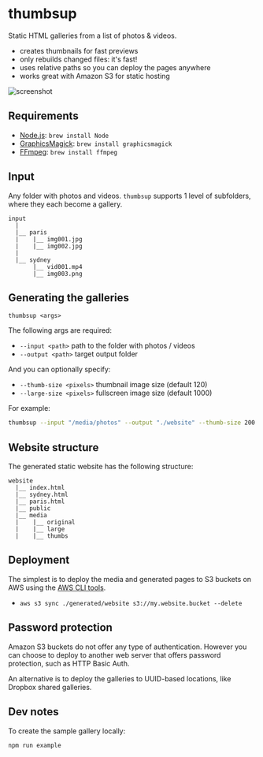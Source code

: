 # thumbsup

Static HTML galleries from a list of photos & videos.

- creates thumbnails for fast previews
- only rebuilds changed files: it's fast!
- uses relative paths so you can deploy the pages anywhere
- works great with Amazon S3 for static hosting

![screenshot](https://raw.github.com/rprieto/thumbsup/master/screenshot.jpg)

## Requirements

- [Node.js](http://nodejs.org/): `brew install Node`
- [GraphicsMagick](http://www.graphicsmagick.org/): `brew install graphicsmagick`
- [FFmpeg](http://www.ffmpeg.org/): `brew install ffmpeg`

## Input

Any folder with photos and videos. `thumbsup` supports 1 level of subfolders, where they each become a gallery.

```
input
  |
  |__ paris
  |    |__ img001.jpg
  |    |__ img002.jpg
  |
  |__ sydney
       |__ vid001.mp4
       |__ img003.png
```

## Generating the galleries

```
thumbsup <args>
```

The following args are required:

- `--input <path>` path to the folder with photos / videos
- `--output <path>` target output folder

And you can optionally specify:

- `--thumb-size <pixels>` thumbnail image size (default 120)
- `--large-size <pixels>` fullscreen image size (default 1000)

For example:

```bash
thumbsup --input "/media/photos" --output "./website" --thumb-size 200 --large-size 1500
```

## Website structure

The generated static website has the following structure:

```
website
  |__ index.html
  |__ sydney.html
  |__ paris.html
  |__ public
  |__ media
  |    |__ original
  |    |__ large
  |    |__ thumbs
```

## Deployment

The simplest is to deploy the media and generated pages to S3 buckets on AWS using the [AWS CLI tools](http://aws.amazon.com/cli/).

- `aws s3 sync ./generated/website s3://my.website.bucket --delete`

## Password protection

Amazon S3 buckets do not offer any type of authentication. However you can choose to deploy to another web server that offers password protection, such as HTTP Basic Auth.

An alternative is to deploy the galleries to UUID-based locations, like Dropbox shared galleries.

## Dev notes

To create the sample gallery locally:

```
npm run example
```
